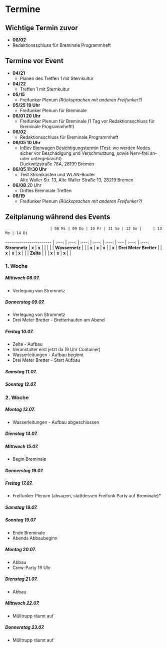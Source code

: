 # Termine

## Wichtige Termin zuvor
* **06/02**
 * Redaktionsschluss für Breminale Programmheft

## Termine vor Event
* **04/21**
  * Planen des Treffen 1 mit Sternkultur
* **04/22**
  * Treffen 1 mit Sternkultur
* **05/15**
  * Freifunker Plenum *(Rücksprachen mit anderen Freifunker?)*
* **05/25 19 Uhr**
  * Freifunker Plenum für Breminale
* **06/01 20 Uhr**
  * Freifunker Plenum für Breminale (1 Tag vor Redaktionsschluss für Breminale Programmheft!)
* **06/02**
  * Redaktionsschluss für Breminale Programmheft
* **06/05 10 Uhr**
  * InBev Bierwagen Besichtigungstermin (Test: wo werden Nodes sicher vor Beschädigung und Verschmutzung, sowie Nerv-frei an- oder untergebracht)  
    Duckwitzstraße 78A, 28199 Bremen
* **06/05 11:30 Uhr**
  * Test Stromkasten und WLAN-Router  
    Alte Waller Str. 13, Alte Waller Straße 13, 28219 Bremen
* **06/08** 20 Uhr
  * Drittes Breminale Treffen
* **06/19**
  * Freifunker Plenum *(Rücksprachen mit anderen Freifunker?)*

## Zeitplanung während des Events


                        | 08 Mi | 09 Do | 10 Fr | 11 Sa | 12 So |     | 13 Mo | 14 Di
----------------------- | :---: | :---: | :---: | :---: | :---: | --- | :---: | :---:
**Stromnetz**           | **x** | **x** |       |       |       |     |
**Wassernetz**          |       |       | **x** | **x** | **x** |     | **x** |
**Drei Meter Bretter**  |       | **x** | **x** | **x** |       |     |
**Zelte**               |       |       | **x** | **x** | **x** |     |


### 1. Woche
##### Mittwoch 08.07.
* Verlegung von Stromnetz

##### Donnerstag 09.07.
* Verlegung von Stromnetz
* Drei Meter Bretter - Bretterhaufen am Abend

##### Freitag 10.07.
* Zelte - Aufbau
* Veranstalter erst jetzt da (9 Uhr Container)
* Wasserleitungen - Aufbau beginnt
* Drei Meter Bretter - Start Aufbau

##### Samstag 11.07.

##### Sonntag 12.07.

### 2. Woche

##### Montag 13.07.
* Wasserleitungen - Aufbau abgeschlossen

##### Dienstag 14.07.

##### Mittwoch 15.07.
* Begin Breminale

##### Donnerstag 16.07.

##### Freitag 17.07.
* Freifunker Plenum (absagen, stattdessen Freifunk Party auf Breminale)*

##### Samstag 18.07.

##### Sonntag 19.07
* Ende Breminale
* Abends Abbaubeginn

##### Montag 20.07.
* Abbau
* Crew-Party 19 Uhr

##### Dienstag 21.07.
* Abbau

##### Mittwoch 22.07.
* Mülltrupp räumt auf

##### Donnerstag 23.07.
* Mülltrupp räumt auf